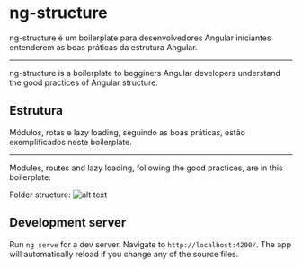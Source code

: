 # ng-structure

ng-structure é um boilerplate para desenvolvedores Angular iniciantes entenderem as boas práticas da estrutura Angular.
_____________

ng-structure is a boilerplate to begginers Angular developers understand the good practices of Angular structure.

## Estrutura

Módulos, rotas e lazy loading, seguindo as boas práticas, estão exemplificados neste boilerplate.

_____

Modules, routes and lazy loading, following the good practices, are in this boilerplate.


Folder structure: 
![alt text](https://i.imgur.com/yKN4Z6W.png "Folder structure")

## Development server

Run `ng serve` for a dev server. Navigate to `http://localhost:4200/`. The app will automatically reload if you change any of the source files.
